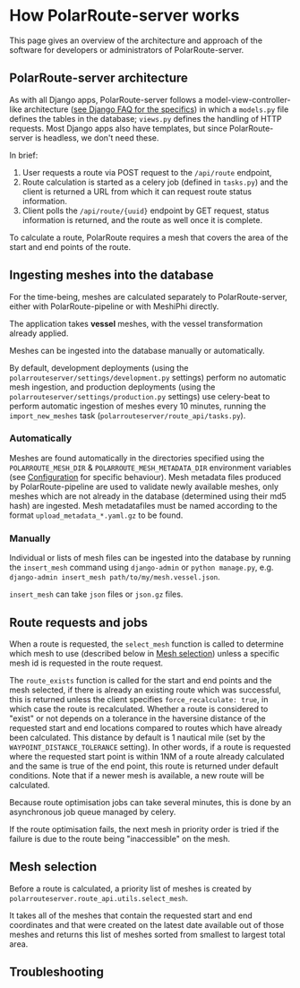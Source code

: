 # How PolarRoute-server works

This page gives an overview of the architecture and approach of the software for developers or administrators of PolarRoute-server.

## PolarRoute-server architecture

As with all Django apps, PolarRoute-server follows a model-view-controller-like architecture ([see Django FAQ for the specifics](https://docs.djangoproject.com/en/5.1/faq/general/#django-appears-to-be-a-mvc-framework-but-you-call-the-controller-the-view-and-the-view-the-template-how-come-you-don-t-use-the-standard-names)) in which a `models.py` file defines the tables in the database; `views.py` defines the handling of HTTP requests. Most Django apps also have templates, but since PolarRoute-server is headless, we don't need these.

In brief:

1. User requests a route via POST request to the `/api/route` endpoint,
1. Route calculation is started as a celery job (defined in `tasks.py`) and the client is returned a URL from which it can request route status information.
1. Client polls the `/api/route/{uuid}` endpoint by GET request, status information is returned, and the route as well once it is complete.

To calculate a route, PolarRoute requires a mesh that covers the area of the start and end points of the route.

## Ingesting meshes into the database

For the time-being, meshes are calculated separately to PolarRoute-server, either with PolarRoute-pipeline or with MeshiPhi directly.

The application takes **vessel** meshes, with the vessel transformation already applied.

Meshes can be ingested into the database manually or automatically.

By default, development deployments (using the `polarrouteserver/settings/development.py` settings) perform no automatic mesh ingestion, and production deployments (using the `polarrouteserver/settings/production.py` settings) use celery-beat to perform automatic ingestion of meshes every 10 minutes, running the `import_new_meshes` task (`polarrouteserver/route_api/tasks.py`).

### Automatically

Meshes are found automatically in the directories specified using the `POLARROUTE_MESH_DIR` & `POLARROUTE_MESH_METADATA_DIR` environment variables (see [Configuration](configuration.md) for specific behaviour). Mesh metadata files produced by PolarRoute-pipeline are used to validate newly available meshes, only meshes which are not already in the database (determined using their md5 hash) are ingested. Mesh metadatafiles must be named according to the format `upload_metadata_*.yaml.gz` to be found.

### Manually

Individual or lists of mesh files can be ingested into the database by running the `insert_mesh` command using `django-admin` or `python manage.py`, e.g. `django-admin insert_mesh path/to/my/mesh.vessel.json`.

`insert_mesh` can take `json` files or `json.gz` files.

## Route requests and jobs

When a route is requested, the `select_mesh` function is called to determine which mesh to use (described below in [Mesh selection](#mesh-selection)) unless a specific mesh id is requested in the route request.

The `route_exists` function is called for the start and end points and the mesh selected, if there is already an existing route which was successful, this is returned unless the client specifies `force_recalculate: true`, in which case the route is recalculated. Whether a route is considered to "exist" or not depends on a tolerance in the haversine distance of the requested start and end locations compared to routes which have already been calculated. This distance by default is 1 nautical mile (set by the `WAYPOINT_DISTANCE_TOLERANCE` setting). In other words, if a route is requested where the requested start point is within 1NM of a route already calculated and the same is true of the end point, this route is returned under default conditions. Note that if a newer mesh is available, a new route will be calculated.

Because route optimisation jobs can take several minutes, this is done by an asynchronous job queue managed by celery.

If the route optimisation fails, the next mesh in priority order is tried if the failure is due to the route being "inaccessible" on the mesh.

## Mesh selection
Before a route is calculated, a priority list of meshes is created by `polarrouteserver.route_api.utils.select_mesh`.

It takes all of the meshes that contain the requested start and end coordinates and that were created on the latest date available out of those meshes and returns this list of meshes sorted from smallest to largest total area.

## Troubleshooting